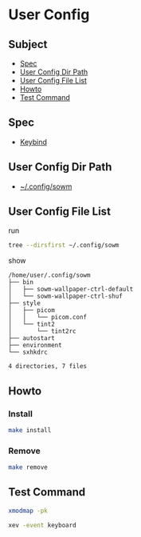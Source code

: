 
# User Config


## Subject

* [Spec](#spec)
* [User Config Dir Path](#user-config-dir-path)
* [User Config File List](#user-config-file-list)
* [Howto](#howto)
* [Test Command](#test-command)


## Spec

* [Keybind](spec-keybind.md)


## User Config Dir Path

* [~/.config/sowm](./)

## User Config File List

run

``` sh
tree --dirsfirst ~/.config/sowm
```

show

```
/home/user/.config/sowm
├── bin
│   ├── sowm-wallpaper-ctrl-default
│   └── sowm-wallpaper-ctrl-shuf
├── style
│   ├── picom
│   │   └── picom.conf
│   └── tint2
│       └── tint2rc
├── autostart
├── environment
└── sxhkdrc

4 directories, 7 files
```




## Howto

### Install

``` sh
make install
```

### Remove

``` sh
make remove
```

## Test Command

``` sh
xmodmap -pk
```

``` sh
xev -event keyboard
```
